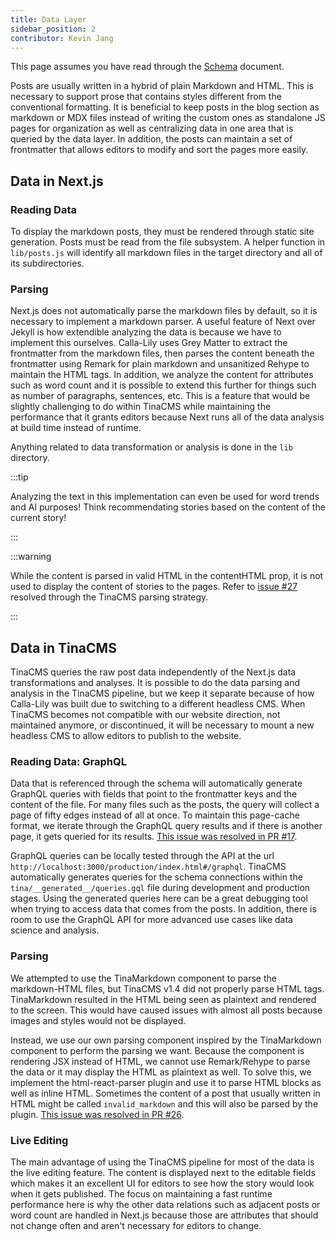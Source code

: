 ```yaml
---
title: Data Layer
sidebar_position: 2
contributor: Kevin Jang
---
```

This page assumes you have read through the [Schema](./schema) document. 

Posts are usually written in a hybrid of plain Markdown and HTML. This is necessary to support prose that contains styles different from the conventional formatting. It is beneficial to keep posts in the blog section as markdown or MDX files instead of writing the custom ones as standalone JS pages for organization as well as centralizing data in one area that is queried by the data layer. In addition, the posts can maintain a set of frontmatter that allows editors to modify and sort the pages more easily.

## Data in Next.js 

### Reading Data

To display the markdown posts, they must be rendered through static site generation. Posts must be read from the file subsystem. A helper function in `lib/posts.js` will identify all markdown files in the target directory and all of its subdirectories.  

### Parsing 

Next.js does not automatically parse the markdown files by default, so it is necessary to implement a markdown parser. A useful feature of Next over Jekyll is how extendible analyzing the data is because we have to implement this ourselves. Calla-Lily uses Grey Matter to extract the frontmatter from the markdown files, then parses the content beneath the frontmatter using Remark for plain markdown and unsanitized Rehype to maintain the HTML tags. In addition, we analyze the content for attributes such as word count and it is possible to extend this further for things such as number of paragraphs, sentences, etc. This is a feature that would be slightly challenging to do within TinaCMS while maintaining the performance that it grants editors because Next runs all of the data analysis at build time instead of runtime.

Anything related to data transformation or analysis is done in the `lib` directory.

:::tip

Analyzing the text in this implementation can even be used for word trends and AI purposes! Think recommendating stories based on the content of the current story!

:::

:::warning

While the content is parsed in valid HTML in the contentHTML prop, it is not used to display the content of stories to the pages. Refer to [issue #27](https://github.com/Other-People-UCSD/Calla-Lily/issues/27) resolved through the TinaCMS parsing strategy.

:::

## Data in TinaCMS

TinaCMS queries the raw post data independently of the Next.js data transformations and analyses. It is possible to do the data parsing and analysis in the TinaCMS pipeline, but we keep it separate because of how Calla-Lily was built due to switching to a different headless CMS. When TinaCMS becomes not compatible with our website direction, not maintained anymore, or discontinued, it will be necessary to mount a new headless CMS to allow editors to publish to the website. 

### Reading Data: GraphQL

Data that is referenced through the schema will automatically generate GraphQL queries with fields that point to the frontmatter keys and the content of the file. For many files such as the posts, the query will collect a page of fifty edges instead of all at once. To maintain this page-cache format, we iterate through the GraphQL query results and if there is another page, it gets queried for its results. [This issue was resolved in PR #17](https://github.com/Other-People-UCSD/Calla-Lily/issues/16). 

GraphQL queries can be locally tested through the API at the url `http://localhost:3000/production/index.html#/graphql`. TinaCMS automatically generates queries for the schema connections within the `tina/__generated__/queries.gql` file during development and production stages. Using the generated queries here can be a great debugging tool when trying to access data that comes from the posts. In addition, there is room to use the GraphQL API for more advanced use cases like data science and analysis.

### Parsing

We attempted to use the TinaMarkdown component to parse the markdown-HTML files, but TinaCMS v1.4 did not properly parse HTML tags. TinaMarkdown resulted in the HTML being seen as plaintext and rendered to the screen. This would have caused issues with almost all posts because images and styles would not be displayed. 

Instead, we use our own parsing component inspired by the TinaMarkdown component to perform the parsing we want. Because the component is rendering JSX instead of HTML, we cannot use Remark/Rehype to parse the data or it may display the HTML as plaintext as well. To solve this, we implement the html-react-parser plugin and use it to parse HTML blocks as well as inline HTML. Sometimes the content of a post that usually written in HTML might be called `invalid_markdown` and this will also be parsed by the plugin. [This issue was resolved in PR #26](https://github.com/Other-People-UCSD/Calla-Lily/issues/27).

### Live Editing

The main advantage of using the TinaCMS pipeline for most of the data is the live editing feature. The content is displayed next to the editable fields which makes it an excellent UI for editors to see how the story would look when it gets published. The focus on maintaining a fast runtime performance here is why the other data relations such as adjacent posts or word count are handled in Next.js because those are attributes that should not change often and aren't necessary for editors to change.
